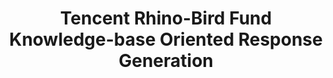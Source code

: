 ---
layout: page
title: Tencent Rhino-Bird Fund <br> Knowledge-base Oriented Response Generation
description: 2019, Sole PI
img:
importance: 8
category: 
---